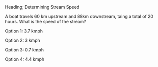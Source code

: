 Heading; Determining Stream Speed

A boat travels 60 km upstream and 88km downstream, taing a total of 20 hours. What is the speed of the stream?

Option 1: 3.7 kmph

Option 2: 3 kmph

Option 3: 0.7 kmph

Option 4: 4.4 kmph